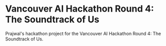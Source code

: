 # Vancouver AI Hackathon Round 4: The Soundtrack of Us

Prajwal's hackathon project for the Vancouver AI Hackathon Round 4: The Soundtrack of Us.
